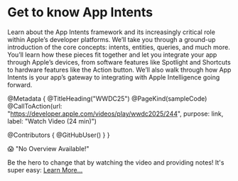 # Get to know App Intents

Learn about the App Intents framework and its increasingly critical role within Apple’s developer platforms. We’ll take you through a ground-up introduction of the core concepts: intents, entities, queries, and much more. You’ll learn how these pieces fit together and let you integrate your app through Apple’s devices, from software features like Spotlight and Shortcuts to hardware features like the Action button. We’ll also walk through how App Intents is your app’s gateway to integrating with Apple Intelligence going forward.

@Metadata {
   @TitleHeading("WWDC25")
   @PageKind(sampleCode)
   @CallToAction(url: "https://developer.apple.com/videos/play/wwdc2025/244", purpose: link, label: "Watch Video (24 min)")

   @Contributors {
      @GitHubUser(<replace this with your GitHub handle>)
   }
}

😱 "No Overview Available!"

Be the hero to change that by watching the video and providing notes! It's super easy:
 [Learn More…](https://wwdcnotes.com/documentation/wwdcnotes/contributing)
